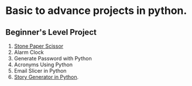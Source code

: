 # Basic to advance projects in python.
## Beginner's Level Project
1. <a href="https://github.com/dubeyshubham786/Python-Projects/tree/main/Stone%20Paper%20Scissor">Stone Paper Scissor</a>
2. Alarm Clock
3. Generate Password with Python
4. Acronyms Using Python
5. Email Slicer in Python
6. <a href="https://github.com/dubeyshubham786/Python-Projects/blob/main/Story%20Generator/Story_Generator.ipynb">Story Generator in Python</a>.
